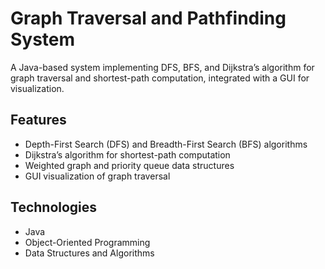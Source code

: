 # Graph Traversal and Pathfinding System

A Java-based system implementing DFS, BFS, and Dijkstra’s algorithm for graph traversal and shortest-path computation, integrated with a GUI for visualization.

## Features
- Depth-First Search (DFS) and Breadth-First Search (BFS) algorithms
- Dijkstra’s algorithm for shortest-path computation
- Weighted graph and priority queue data structures
- GUI visualization of graph traversal

## Technologies
- Java
- Object-Oriented Programming
- Data Structures and Algorithms
